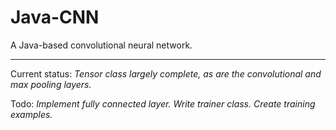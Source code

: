 # Java-CNN
A Java-based convolutional neural network.

---

Current status: *Tensor class largely complete, as are the convolutional and max pooling layers.*

Todo: *Implement fully connected layer. Write trainer class. Create training examples.*
